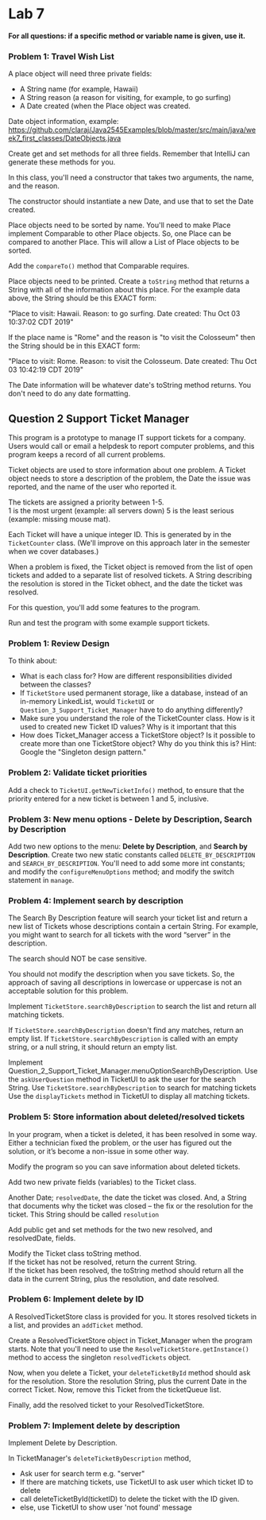 # Lab 7

**For all questions: if a specific method or variable name is given, use it.**
 
### Problem 1: Travel Wish List
 
A place object will need three private fields:
 *  A String name (for example, Hawaii)
 *  A String reason (a reason for visiting, for example, to go surfing)
 *  A Date created (when the Place object was created.

Date object information, example: https://github.com/claraj/Java2545Examples/blob/master/src/main/java/week7_first_classes/DateObjects.java

Create get and set methods for all three fields. Remember that
IntelliJ can generate these methods for you.

In this class, you'll need a constructor that takes two arguments, the
name, and the reason.

The constructor should instantiate a new Date, and use that to set the Date created.

Place objects need to be sorted by name.
You'll need to make Place implement Comparable to other Place objects. So, one Place can
be compared to another Place. This will allow a List of Place objects
to be sorted.

Add the `compareTo()` method that Comparable requires.

Place objects need to be printed. Create a `toString` method
that returns a String with all of the information about this place.
For the example data above, the String should be this EXACT form:

"Place to visit: Hawaii. Reason: to go surfing. Date created: Thu Oct 03 10:37:02 CDT 2019"

If the place name is "Rome" and the reason is "to visit the Colosseum" then
the String should be in this EXACT form:

"Place to visit: Rome. Reason: to visit the Colosseum. Date created: Thu Oct 03 10:42:19 CDT 2019"

The Date information will be whatever date's toString method returns. You don't need to do any
date formatting.
    

 
## Question 2 Support Ticket Manager 

This program is a prototype to manage IT support tickets for a company. Users would call or email a helpdesk to report computer problems, and this program keeps a record of all current problems. 

Ticket objects are used to store information about one problem.  A Ticket object needs to store a description of the problem, the Date the issue was reported, and the name of the user who reported it. 

The tickets are assigned a priority between 1-5.   
1 is the most urgent (example: all servers down)
5 is the least serious (example: missing mouse mat). 

Each Ticket will have a unique integer ID. This is generated by in the `TicketCounter` class. (We'll improve on this approach later in the semester when we cover databases.)

When a problem is fixed, the Ticket object is removed from the list of open tickets and added to a separate list of resolved tickets. A String describing the resolution is stored in the Ticket obhect, and the date the ticket was resolved. 

For this question, you'll add some features to the program. 

Run and test the program with some example support tickets.

### Problem 1: Review Design

To think about: 

* What is each class for? How are different responsibilities divided between the classes? 
* If `TicketStore` used permanent storage, like a database, instead of an in-memory LinkedList, would `TicketUI` or `Question_3_Support_Ticket_Manager` have to do anything differently?
* Make sure you understand the role of the TicketCounter class. How is it used to created new Ticket ID values? Why is it important that this 
* How does Ticket_Manager access a TicketStore object? Is it possible to create more than one TicketStore object? Why do you think this is? Hint: Google the "Singleton design pattern." 


### Problem 2: Validate ticket priorities

Add a check to `TicketUI.getNewTicketInfo()` method, to ensure that the priority entered for a new ticket is between 1 and 5, inclusive. 


### Problem 3: New menu options - Delete by Description, Search by Description

Add two new options to the menu: **Delete by Description**, and **Search by Description**. 
 Create two new static constants called `DELETE_BY_DESCRIPTION` and `SEARCH_BY_DESCRIPTION`. You'll need to add some more int constants; and modify the `configureMenuOptions` method; and modify the switch statement in `manage`.


### Problem 4: Implement search by description

The Search By Description feature will search your ticket list and return a new list of Tickets whose descriptions contain a certain String. For example, you might want to search for all tickets with the word “server” in the description.

The search should NOT be case sensitive.

You should not modify the description when you save tickets. So, the approach of saving all descriptions in lowercase or uppercase is not an acceptable solution for this problem.
 
Implement `TicketStore.searchByDescription` to search the list and return all matching tickets. 

If `TicketStore.searchByDescription` doesn't find any matches, return an empty list.
If `TicketStore.searchByDescription` is called with an empty string, or a null string, it should return an empty list.

Implement Question_2_Support_Ticket_Manager.menuOptionSearchByDescription. 
Use the `askUserQuestion` method in TicketUI to ask the user for the search String.
Use `TicketStore.searchByDescription` to search for matching tickets
Use the `displayTickets` method in TicketUI to display all matching tickets. 


### Problem 5: Store information about deleted/resolved tickets

In your program, when a ticket is deleted, it has been resolved in some way. Either a technician fixed the problem, or the user has figured out the solution, or it’s become a non-issue in some other way.

Modify the program so you can save information about deleted tickets.

Add two new private fields (variables) to the Ticket class.

Another Date; `resolvedDate`, the date the ticket was closed.
And, a String that documents why the ticket was closed – the fix or the resolution for the ticket. This String should be called `resolution`

Add public get and set methods for the two new resolved, and resolvedDate, fields. 

Modify the Ticket class toString method.  
If the ticket has not be resolved, return the current String.  
If the ticket has been resolved, the toString method should return all the data in the current String, plus the resolution, and date resolved.  

### Problem 6: Implement delete by ID

A ResolvedTicketStore class is provided for you. It stores resolved tickets in a list, and provides an `addTicket` method. 

Create a ResolvedTicketStore object in Ticket_Manager when the program starts. Note that you'll need to use the `ResolveTicketStore.getInstance()` method to access the singleton `resolvedTickets` object. 

Now, when you delete a Ticket, your `deleteTicketById` method should ask for the resolution. Store the resolution String, plus the current Date in the correct Ticket. Now, remove this Ticket from the ticketQueue list.

Finally, add the resolved ticket to your ResolvedTicketStore.


### Problem 7: Implement delete by description

Implement Delete by Description. 

In TicketManager's `deleteTicketByDescription` method,

- Ask user for search term e.g. "server"
- If there are matching tickets, use TicketUI to ask user which ticket ID to delete
- call deleteTicketById(ticketID) to delete the ticket with the ID given.
- else, use TicketUI to show user 'not found' message
 
